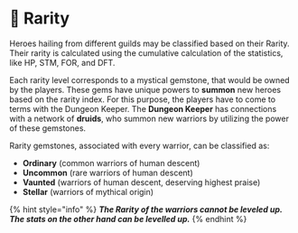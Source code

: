 # 💎 Rarity

Heroes hailing from different guilds may be classified based on their Rarity. Their rarity is calculated using the cumulative calculation of the statistics, like HP, STM, FOR, and DFT.

Each rarity level corresponds to a mystical gemstone, that would be owned by the players. These gems have unique powers to **summon** new heroes based on the rarity index. For this purpose, the players have to come to terms with the Dungeon Keeper. The **Dungeon Keeper** has connections with a network of **druids**, who summon new warriors by utilizing the power of these gemstones.

Rarity gemstones, associated with every warrior, can be classified as:

* **Ordinary** (common warriors of human descent)
* **Uncommon** (rare warriors of human descent)
* **Vaunted** (warriors of human descent, deserving highest praise)
* **Stellar** (warriors of mythical origin)

{% hint style="info" %}
_**The Rarity of the warriors cannot be leveled up. The stats on the other hand can be levelled up.**_
{% endhint %}
